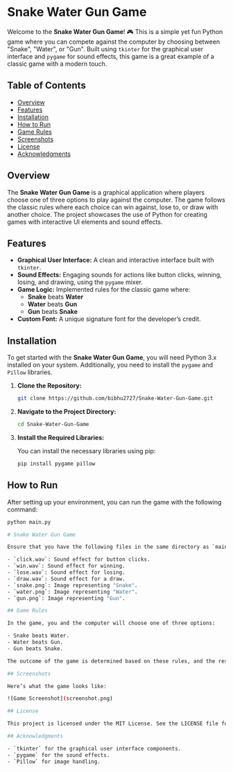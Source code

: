 # Snake Water Gun Game

Welcome to the **Snake Water Gun Game**! 🎮 This is a simple yet fun Python game where you can compete against the computer by choosing between "Snake", "Water", or "Gun". Built using `tkinter` for the graphical user interface and `pygame` for sound effects, this game is a great example of a classic game with a modern touch.

## Table of Contents

- [Overview](#overview)
- [Features](#features)
- [Installation](#installation)
- [How to Run](#how-to-run)
- [Game Rules](#game-rules)
- [Screenshots](#screenshots)
- [License](#license)
- [Acknowledgments](#acknowledgments)

## Overview

The **Snake Water Gun Game** is a graphical application where players choose one of three options to play against the computer. The game follows the classic rules where each choice can win against, lose to, or draw with another choice. The project showcases the use of Python for creating games with interactive UI elements and sound effects.

## Features

- **Graphical User Interface:** A clean and interactive interface built with `tkinter`.
- **Sound Effects:** Engaging sounds for actions like button clicks, winning, losing, and drawing, using the `pygame` mixer.
- **Game Logic:** Implemented rules for the classic game where:
  - **Snake** beats **Water**
  - **Water** beats **Gun**
  - **Gun** beats **Snake**
- **Custom Font:** A unique signature font for the developer’s credit.

## Installation

To get started with the **Snake Water Gun Game**, you will need Python 3.x installed on your system. Additionally, you need to install the `pygame` and `Pillow` libraries. 

1. **Clone the Repository:**

    ```bash
    git clone https://github.com/bibhu2727/Snake-Water-Gun-Game.git
    ```

2. **Navigate to the Project Directory:**

    ```bash
    cd Snake-Water-Gun-Game
    ```

3. **Install the Required Libraries:**

    You can install the necessary libraries using pip:

    ```bash
    pip install pygame pillow
    ```

## How to Run

After setting up your environment, you can run the game with the following command:

```bash
python main.py

# Snake Water Gun Game

Ensure that you have the following files in the same directory as `main.py`:

- `click.wav`: Sound effect for button clicks.
- `win.wav`: Sound effect for winning.
- `lose.wav`: Sound effect for losing.
- `draw.wav`: Sound effect for a draw.
- `snake.png`: Image representing "Snake".
- `water.png`: Image representing "Water".
- `gun.png`: Image representing "Gun".

## Game Rules

In the game, you and the computer will choose one of three options:

- Snake beats Water.
- Water beats Gun.
- Gun beats Snake.

The outcome of the game is determined based on these rules, and the result is displayed along with an appropriate sound effect.

## Screenshots

Here’s what the game looks like:

![Game Screenshot](screenshot.png)

## License

This project is licensed under the MIT License. See the LICENSE file for details.

## Acknowledgments

- `tkinter` for the graphical user interface components.
- `pygame` for the sound effects.
- `Pillow` for image handling.
